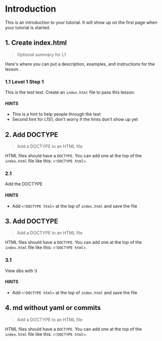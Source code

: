 # Introduction

This is an introduction to your tutorial. It will show up on the first page when your tutorial is started.

## 1. Create index.html

> Optional summary for L1

Here's where you can put a description, examples, and instructions for the lesson. 

### 1.1 Level 1 Step 1

This is the test text. Create an `index.html` file to pass this lesson.

#### HINTS

* This is a hint to help people through the test
* Second hint for L1S1, don't worry if the hints don't show up yet

## 2. Add DOCTYPE

> Add a DOCTYPE to an HTML file

HTML files should have a `DOCTYPE`. You can add one at the top of the `index.html` file like this: `<!DOCTYPE html>`.

### 2.1

Add the DOCTYPE

#### HINTS

* Add `<!DOCTYPE html>` at the top of `index.html` and save the file

## 3. Add DOCTYPE

> Add a DOCTYPE to an HTML file

HTML files should have a `DOCTYPE`. You can add one at the top of the `index.html` file like this: `<!DOCTYPE html>`.

### 3.1

View dbs with \l

#### HINTS

* Add `<!DOCTYPE html>` at the top of `index.html` and save the file

## 4. md without yaml or commits

> Add a DOCTYPE to an HTML file

HTML files should have a `DOCTYPE`. You can add one at the top of the `index.html` file like this: `<!DOCTYPE html>`.
